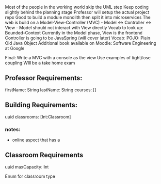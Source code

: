 Most of the people in the working world skip the UML step
Keep coding slightly behind the planning stage
Professor will setup the actual project repo
Good to build a module monolith then split it into microservices
The web is build on a Model-View-Controller (MVC)
    - Model <-> Controller <-> View
    - Model should not interact with View directly
Vocab to look up: Bounded-Context
Currently in the Model phase, View is the frontend
Controller is going to be JavaSpring (will cover later)
Vocab: POJO: Plain Old Java Object
Additional book available on Moodle: Software Engineering at Google

Final: Write a MVC with a console as the view
Use examples of tight/lose coupling
WIll be a take home exam

## Professor Requirements:
firstName: String
lastName: String
courses: []

## Building Requirements:
uuid
classrooms: [Int:Classroom]
### notes:
 - online aspect that has a 

## Classroom Requirements
uuid
maxCapacity: Int

Enum for classroom type
